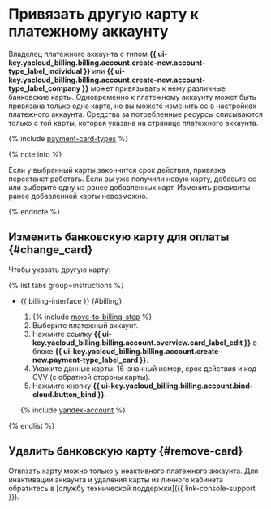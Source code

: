 # Привязать другую карту к платежному аккаунту

Владелец платежного аккаунта с типом **{{ ui-key.yacloud_billing.billing.account.create-new.account-type_label_individual }}** или **{{ ui-key.yacloud_billing.billing.account.create-new.account-type_label_company }}** может привязывать к нему различные банковские карты.
Одновременно к платежному аккаунту может быть привязана только одна карта, но вы можете изменить ее в настройках платежного аккаунта. 
Средства за потребленные ресурсы списываются только с той карты, которая указана на странице платежного аккаунта.

{% include [payment-card-types](../../_includes/billing/payment-card-types.md) %}

{% note info %}

Если у выбранный карты закончится срок действия, привязка перестанет работать. Если вы уже получили новую карту, добавьте ее или выберите одну из ранее добавленных карт. Изменить реквизиты ранее добавленной карты невозможно.

{% endnote %}

## Изменить банковскую карту для оплаты {#change_card}

Чтобы указать другую карту:

{% list tabs group=instructions %}

- {{ billing-interface }} {#billing}

  1. {% include [move-to-billing-step](../_includes/move-to-billing-step.md) %}
  1. Выберите платежный аккаунт.
  1. Нажмите ссылку **{{ ui-key.yacloud_billing.billing.account.overview.card_label_edit }}** в блоке **{{ ui-key.yacloud_billing.billing.account.create-new.payment-type_label_card }}**.
  1. Укажите данные карты: 16-значный номер, срок действия и код CVV (с обратной стороны карты).
  1. Нажмите кнопку **{{ ui-key.yacloud_billing.billing.account.bind-cloud.button_bind }}**.

  {% include [yandex-account](../_includes/payment-card-validation.md) %}

{% endlist %}

## Удалить банковскую карту {#remove-card}

Отвязать карту можно только у неактивного платежного аккаунта. 
Для инактивации аккаунта и удаления карты из личного кабинета обратитесь в [службу технической поддержки]({{ link-console-support }}).
